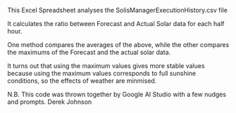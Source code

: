 This Excel Spreadsheet analyses the SolisManagerExecutionHistory.csv file 

It calculates the ratio  between Forecast and Actual Solar data for each half hour.

One method compares the averages of the above, while the other
compares the maximums of the Forecast and the actual solar data.

It turns out that using the maximum values gives more stable values because
using the maximum values corresponds to full sunshine conditions, so the 
effects of weather are minmised.




N.B. This code was thrown together by Google AI Studio with a few nudges and prompts.
Derek Johnson
